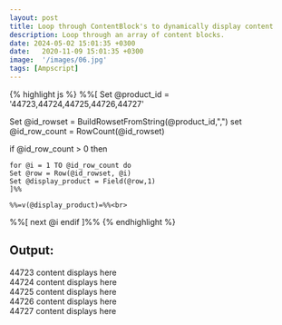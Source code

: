 ```yaml
---
layout: post
title: Loop through ContentBlock's to dynamically display content
description: Loop through an array of content blocks.
date: 2024-05-02 15:01:35 +0300
date:   2020-11-09 15:01:35 +0300
image:  '/images/06.jpg'
tags: [Ampscript]
---
```


{% highlight js %}
%%[
Set @product_id = '44723,44724,44725,44726,44727'

Set @id_rowset = BuildRowsetFromString(@product_id,",")
set @id_row_count = RowCount(@id_rowset)

if @id_row_count > 0 then
    
    for @i = 1 TO @id_row_count do  
    Set @row = Row(@id_rowset, @i)
    Set @display_product = Field(@row,1)
    ]%%
    
    %%=v(@display_product)=%%<br>
    
%%[ next @i endif ]%%
{% endhighlight %}

<div class="sample-output">
    <h2>Output:</h2>
    <p>
    44723 content displays here<br>
    44724 content displays here<br>
    44725 content displays here<br>
    44726 content displays here<br>
    44727 content displays here</p>
</div>